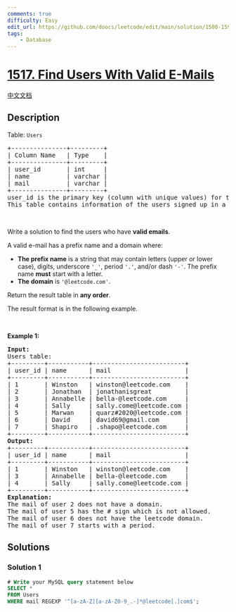 ```yaml
---
comments: true
difficulty: Easy
edit_url: https://github.com/doocs/leetcode/edit/main/solution/1500-1599/1517.Find%20Users%20With%20Valid%20E-Mails/README_EN.md
tags:
    - Database
---
```


<!-- problem:start -->

# [1517. Find Users With Valid E-Mails](https://leetcode.com/problems/find-users-with-valid-e-mails)

[中文文档](/solution/1500-1599/1517.Find%20Users%20With%20Valid%20E-Mails/README.md)

## Description

<p>Table: <code>Users</code></p>

<pre>
+---------------+---------+
| Column Name   | Type    |
+---------------+---------+
| user_id       | int     |
| name          | varchar |
| mail          | varchar |
+---------------+---------+
user_id is the primary key (column with unique values) for this table.
This table contains information of the users signed up in a website. Some e-mails are invalid.
</pre>

<p>&nbsp;</p>

<p>Write a solution to find the users who have <strong>valid emails</strong>.</p>

<p>A valid e-mail has a prefix name and a domain where:</p>

<ul>
	<li><strong>The prefix name</strong> is a string that may contain letters (upper or lower case), digits, underscore <code>&#39;_&#39;</code>, period <code>&#39;.&#39;</code>, and/or dash <code>&#39;-&#39;</code>. The prefix name <strong>must</strong> start with a letter.</li>
	<li><strong>The domain</strong> is <code>&#39;@leetcode.com&#39;</code>.</li>
</ul>

<p>Return the result table in <strong>any order</strong>.</p>

<p>The result format is in the following example.</p>

<p>&nbsp;</p>
<p><strong class="example">Example 1:</strong></p>

<pre>
<strong>Input:</strong> 
Users table:
+---------+-----------+-------------------------+
| user_id | name      | mail                    |
+---------+-----------+-------------------------+
| 1       | Winston   | winston@leetcode.com    |
| 2       | Jonathan  | jonathanisgreat         |
| 3       | Annabelle | bella-@leetcode.com     |
| 4       | Sally     | sally.come@leetcode.com |
| 5       | Marwan    | quarz#2020@leetcode.com |
| 6       | David     | david69@gmail.com       |
| 7       | Shapiro   | .shapo@leetcode.com     |
+---------+-----------+-------------------------+
<strong>Output:</strong> 
+---------+-----------+-------------------------+
| user_id | name      | mail                    |
+---------+-----------+-------------------------+
| 1       | Winston   | winston@leetcode.com    |
| 3       | Annabelle | bella-@leetcode.com     |
| 4       | Sally     | sally.come@leetcode.com |
+---------+-----------+-------------------------+
<strong>Explanation:</strong> 
The mail of user 2 does not have a domain.
The mail of user 5 has the # sign which is not allowed.
The mail of user 6 does not have the leetcode domain.
The mail of user 7 starts with a period.
</pre>

## Solutions

<!-- solution:start -->

### Solution 1

<!-- tabs:start -->

```sql
# Write your MySQL query statement below
SELECT *
FROM Users
WHERE mail REGEXP '^[a-zA-Z][a-zA-Z0-9_.-]*@leetcode[.]com$';
```

<!-- tabs:end -->

<!-- solution:end -->

<!-- problem:end -->
